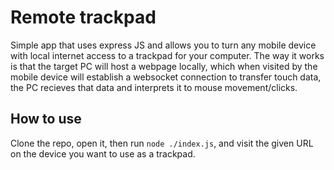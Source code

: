 # Remote trackpad
Simple app that uses express JS and allows you to turn any mobile device with local internet access to a trackpad for your computer.
The way it works is that the target PC will host a webpage locally, which when visited by the mobile device will establish a websocket connection to transfer touch data, the PC recieves that data and interprets it to mouse movement/clicks.
## How to use
Clone the repo, open it, then run `node ./index.js`, and visit the given URL on the device you want to use as a trackpad.
